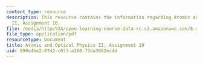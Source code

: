 ```yaml
---
content_type: resource
description: This resource contains the information regarding Atomic and Optical Physics
  II, Assignment 10.
file: /media/https%3A/open-learning-course-data-rc.s3.amazonaws.com/8-421-atomic-and-optical-physics-i-spring-2014/990e4be207d2c073a26072da3602ec4d_MIT8_421S14_homeWork10.pdf
file_type: application/pdf
resourcetype: Document
title: Atomic and Optical Physics II, Assignment 10
uid: 990e4be2-07d2-c073-a260-72da3602ec4d
---
```

